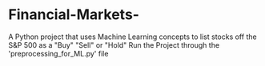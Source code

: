 # Financial-Markets-
A Python project that uses Machine Learning concepts to list stocks off the S&amp;P 500 as a "Buy" "Sell" or "Hold"
Run the Project through the 'preprocessing_for_ML.py' file
